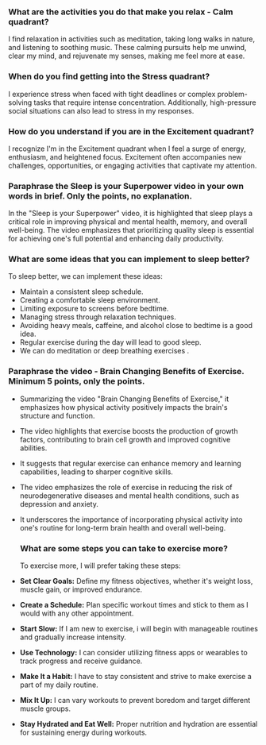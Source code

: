### What are the activities you do that make you relax - Calm quadrant?

I find relaxation in activities such as meditation, taking long walks in nature, and listening to soothing music. These calming pursuits help me unwind, clear my mind, and rejuvenate my senses, making me feel more at ease.

### When do you find getting into the Stress quadrant?

I experience stress when faced with tight deadlines or complex problem-solving tasks that require intense concentration. Additionally, high-pressure social situations can also lead to stress in my responses.

### How do you understand if you are in the Excitement quadrant?

I recognize I'm in the Excitement quadrant when I feel a surge of energy, enthusiasm, and heightened focus. Excitement often accompanies new challenges, opportunities, or engaging activities that captivate my attention.

### Paraphrase the Sleep is your Superpower video in your own words in brief. Only the points, no explanation.

In the "Sleep is your Superpower" video, it is highlighted that sleep plays a critical role in improving physical and mental health, memory, and overall well-being. The video emphasizes that prioritizing quality sleep is essential for achieving one's full potential and enhancing daily productivity.

### What are some ideas that you can implement to sleep better?

To sleep better, we can implement these ideas:

- Maintain a consistent sleep schedule.
- Creating a comfortable sleep environment.
- Limiting exposure to screens before bedtime.
- Managing stress through relaxation techniques.
- Avoiding heavy meals, caffeine, and alcohol close to bedtime is a good idea.
- Regular exercise during the day will lead to good sleep.
- We can do meditation or deep breathing exercises .


### Paraphrase the video - Brain Changing Benefits of Exercise. Minimum 5 points, only the points.

- Summarizing the video "Brain Changing Benefits of Exercise," it emphasizes how physical activity positively impacts the brain's structure and function.
- The video highlights that exercise boosts the production of growth factors, contributing to brain cell growth and improved cognitive abilities.
- It suggests that regular exercise can enhance memory and learning capabilities, leading to sharper cognitive skills.
- The video emphasizes the role of exercise in reducing the risk of neurodegenerative diseases and mental health conditions, such as depression and anxiety.
- It underscores the importance of incorporating physical activity into one's routine for long-term brain health and overall well-being.

  ### What are some steps you can take to exercise more?

  To exercise more, I will prefer taking these steps:
- **Set Clear Goals:** Define my fitness objectives, whether it's weight loss, muscle gain, or improved endurance.
- **Create a Schedule:** Plan specific workout times and stick to them as I would with any other appointment.
- **Start Slow:** If I am new to exercise,  i will begin with manageable routines and gradually increase intensity.
- **Use Technology:** I can consider utilizing fitness apps or wearables to track progress and receive guidance.
- **Make It a Habit:** I have to stay consistent and strive to make exercise a part of my daily routine.
- **Mix It Up:** I can vary workouts to prevent boredom and target different muscle groups.
- **Stay Hydrated and Eat Well:** Proper nutrition and hydration are essential for sustaining energy during workouts.




